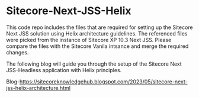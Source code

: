 # Sitecore-Next-JSS-Helix
This code repo includes the files that are required for setting up the Sitecore Next JSS solution using Helix architecture guidelines. 
The referenced files were picked from the instance of Sitecore XP 10.3 Next JSS. Please compare the files with the Sitecore Vanila intsance and merge the required changes.

The following blog will guide you through the setup of the Sitecore Next JSS-Headless application with Helix principles.

Blog-https://sitecoreknowledgehub.blogspot.com/2023/05/sitecore-next-jss-helix-architecture.html
